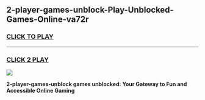 
## 2-player-games-unblock-Play-Unblocked-Games-Online-va72r
<h3>
<a href="https://premium76.site?title=2-player-games-unblock&ref=24A">CLICK TO PLAY</a></h3>
<hr>

<h3>
<a href="https://premium76.site?title=2-player-games-unblock&ref=24A">CLICK 2 PLAY</a>
  
</h3>

<a href="https://premium76.site?title=2-player-games-unblock&ref=24A"><img src="https://clearcache.store/games.png"></a>


**2-player-games-unblock games unblocked: Your Gateway to Fun and Accessible Online Gaming**
